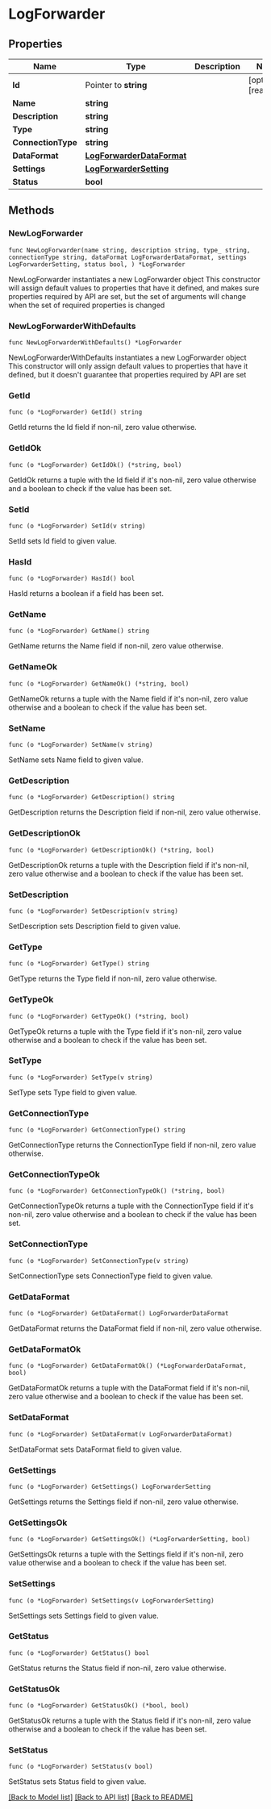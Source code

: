 # LogForwarder

## Properties

Name | Type | Description | Notes
------------ | ------------- | ------------- | -------------
**Id** | Pointer to **string** |  | [optional] [readonly] 
**Name** | **string** |  | 
**Description** | **string** |  | 
**Type** | **string** |  | 
**ConnectionType** | **string** |  | 
**DataFormat** | [**LogForwarderDataFormat**](LogForwarderDataFormat.md) |  | 
**Settings** | [**LogForwarderSetting**](LogForwarderSetting.md) |  | 
**Status** | **bool** |  | 

## Methods

### NewLogForwarder

`func NewLogForwarder(name string, description string, type_ string, connectionType string, dataFormat LogForwarderDataFormat, settings LogForwarderSetting, status bool, ) *LogForwarder`

NewLogForwarder instantiates a new LogForwarder object
This constructor will assign default values to properties that have it defined,
and makes sure properties required by API are set, but the set of arguments
will change when the set of required properties is changed

### NewLogForwarderWithDefaults

`func NewLogForwarderWithDefaults() *LogForwarder`

NewLogForwarderWithDefaults instantiates a new LogForwarder object
This constructor will only assign default values to properties that have it defined,
but it doesn't guarantee that properties required by API are set

### GetId

`func (o *LogForwarder) GetId() string`

GetId returns the Id field if non-nil, zero value otherwise.

### GetIdOk

`func (o *LogForwarder) GetIdOk() (*string, bool)`

GetIdOk returns a tuple with the Id field if it's non-nil, zero value otherwise
and a boolean to check if the value has been set.

### SetId

`func (o *LogForwarder) SetId(v string)`

SetId sets Id field to given value.

### HasId

`func (o *LogForwarder) HasId() bool`

HasId returns a boolean if a field has been set.

### GetName

`func (o *LogForwarder) GetName() string`

GetName returns the Name field if non-nil, zero value otherwise.

### GetNameOk

`func (o *LogForwarder) GetNameOk() (*string, bool)`

GetNameOk returns a tuple with the Name field if it's non-nil, zero value otherwise
and a boolean to check if the value has been set.

### SetName

`func (o *LogForwarder) SetName(v string)`

SetName sets Name field to given value.


### GetDescription

`func (o *LogForwarder) GetDescription() string`

GetDescription returns the Description field if non-nil, zero value otherwise.

### GetDescriptionOk

`func (o *LogForwarder) GetDescriptionOk() (*string, bool)`

GetDescriptionOk returns a tuple with the Description field if it's non-nil, zero value otherwise
and a boolean to check if the value has been set.

### SetDescription

`func (o *LogForwarder) SetDescription(v string)`

SetDescription sets Description field to given value.


### GetType

`func (o *LogForwarder) GetType() string`

GetType returns the Type field if non-nil, zero value otherwise.

### GetTypeOk

`func (o *LogForwarder) GetTypeOk() (*string, bool)`

GetTypeOk returns a tuple with the Type field if it's non-nil, zero value otherwise
and a boolean to check if the value has been set.

### SetType

`func (o *LogForwarder) SetType(v string)`

SetType sets Type field to given value.


### GetConnectionType

`func (o *LogForwarder) GetConnectionType() string`

GetConnectionType returns the ConnectionType field if non-nil, zero value otherwise.

### GetConnectionTypeOk

`func (o *LogForwarder) GetConnectionTypeOk() (*string, bool)`

GetConnectionTypeOk returns a tuple with the ConnectionType field if it's non-nil, zero value otherwise
and a boolean to check if the value has been set.

### SetConnectionType

`func (o *LogForwarder) SetConnectionType(v string)`

SetConnectionType sets ConnectionType field to given value.


### GetDataFormat

`func (o *LogForwarder) GetDataFormat() LogForwarderDataFormat`

GetDataFormat returns the DataFormat field if non-nil, zero value otherwise.

### GetDataFormatOk

`func (o *LogForwarder) GetDataFormatOk() (*LogForwarderDataFormat, bool)`

GetDataFormatOk returns a tuple with the DataFormat field if it's non-nil, zero value otherwise
and a boolean to check if the value has been set.

### SetDataFormat

`func (o *LogForwarder) SetDataFormat(v LogForwarderDataFormat)`

SetDataFormat sets DataFormat field to given value.


### GetSettings

`func (o *LogForwarder) GetSettings() LogForwarderSetting`

GetSettings returns the Settings field if non-nil, zero value otherwise.

### GetSettingsOk

`func (o *LogForwarder) GetSettingsOk() (*LogForwarderSetting, bool)`

GetSettingsOk returns a tuple with the Settings field if it's non-nil, zero value otherwise
and a boolean to check if the value has been set.

### SetSettings

`func (o *LogForwarder) SetSettings(v LogForwarderSetting)`

SetSettings sets Settings field to given value.


### GetStatus

`func (o *LogForwarder) GetStatus() bool`

GetStatus returns the Status field if non-nil, zero value otherwise.

### GetStatusOk

`func (o *LogForwarder) GetStatusOk() (*bool, bool)`

GetStatusOk returns a tuple with the Status field if it's non-nil, zero value otherwise
and a boolean to check if the value has been set.

### SetStatus

`func (o *LogForwarder) SetStatus(v bool)`

SetStatus sets Status field to given value.



[[Back to Model list]](HOW-TO.md#documentation-for-models) [[Back to API list]](HOW-TO.md#documentation-for-api-endpoints) [[Back to README]](HOW-TO.md)


